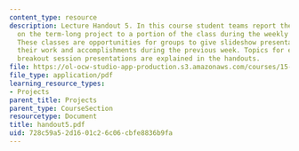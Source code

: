 ```yaml
---
content_type: resource
description: Lecture Handout 5. In this course student teams report their progress
  on the term-long project to a portion of the class during the weekly "breakout sessions".
  These classes are opportunities for groups to give slideshow presentations explaining
  their work and accomplishments during the previous week. Topics for each of the
  breakout session presentations are explained in the handouts.
file: https://ol-ocw-studio-app-production.s3.amazonaws.com/courses/15-875-applications-of-system-dynamics-spring-2004/728c59a52d1601c26c06cbfe8836b9fa_handout5.pdf
file_type: application/pdf
learning_resource_types:
- Projects
parent_title: Projects
parent_type: CourseSection
resourcetype: Document
title: handout5.pdf
uid: 728c59a5-2d16-01c2-6c06-cbfe8836b9fa
---
```

